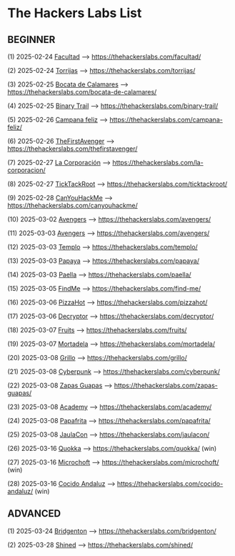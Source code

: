 # The Hackers Labs List

## BEGINNER

(1) 2025-02-24 [Facultad](./Facultad.md) --> https://thehackerslabs.com/facultad/

(2) 2025-02-24 [Torrijas](./Torrijas.md) --> https://thehackerslabs.com/torrijas/

(3) 2025-02-25 [Bocata de Calamares](./Bocata%20de%20Calamares.md) --> https://thehackerslabs.com/bocata-de-calamares/

(4) 2025-02-25 [Binary Trail](./Binary%20Trail.md) --> https://thehackerslabs.com/binary-trail/

(5) 2025-02-26 [Campana feliz](./Campana%20feliz.md) --> https://thehackerslabs.com/campana-feliz/

(6) 2025-02-26 [TheFirstAvenger](./TheFirstAvenger.md) --> https://thehackerslabs.com/thefirstavenger/

(7) 2025-02-27 [La Corporación](./La%20Corporacion.md) --> https://thehackerslabs.com/la-corporacion/

(8) 2025-02-27 [TickTackRoot](./TickTackRoot.md) --> https://thehackerslabs.com/ticktackroot/

(9) 2025-02-28 [CanYouHackMe](./CanYouHackMe.md) --> https://thehackerslabs.com/canyouhackme/

(10) 2025-03-02 [Avengers](./Avengers.md) --> https://thehackerslabs.com/avengers/

(11) 2025-03-03 [Avengers](./Avengers.md) --> https://thehackerslabs.com/avengers/

(12) 2025-03-03 [Templo](./Templo.md) --> https://thehackerslabs.com/templo/

(13) 2025-03-03 [Papaya](./Papaya.md) --> https://thehackerslabs.com/papaya/

(14) 2025-03-03 [Paella](./Paella.md) --> https://thehackerslabs.com/paella/

(15) 2025-03-05 [FindMe](./FindMe.md) --> https://thehackerslabs.com/find-me/

(16) 2025-03-06 [PizzaHot](./PizzaHot.md) --> https://thehackerslabs.com/pizzahot/

(17) 2025-03-06 [Decryptor](./Decryptor.md) --> https://thehackerslabs.com/decryptor/

(18) 2025-03-07 [Fruits](./Fruits.md) --> https://thehackerslabs.com/fruits/

(19) 2025-03-07 [Mortadela](./Mortadela.md) --> https://thehackerslabs.com/mortadela/

(20) 2025-03-08 [Grillo](./Grillo.md) --> https://thehackerslabs.com/grillo/

(21) 2025-03-08 [Cyberpunk](./Cyberpunk.md) --> https://thehackerslabs.com/cyberpunk/

(22) 2025-03-08 [Zapas Guapas](./Zapas%20Guapas.md) --> https://thehackerslabs.com/zapas-guapas/

(23) 2025-03-08 [Academy](./Academy.md) --> https://thehackerslabs.com/academy/

(24) 2025-03-08 [Papafrita](./Papafrita.md) --> https://thehackerslabs.com/papafrita/

(25) 2025-03-08 [JaulaCon](./JaulaCon.md) --> https://thehackerslabs.com/jaulacon/

(26) 2025-03-16 [Quokka](./Quokka.md) --> https://thehackerslabs.com/quokka/ (win)

(27) 2025-03-16 [Microchoft](./Microchoft.md) --> https://thehackerslabs.com/microchoft/ (win)

(28) 2025-03-16 [Cocido Andaluz](./Cocido%20Andaluz.md) --> https://thehackerslabs.com/cocido-andaluz/ (win)

## ADVANCED

(1) 2025-03-24 [Bridgenton](./Bridgenton.md) --> https://thehackerslabs.com/bridgenton/

(2) 2025-03-28 [Shined](./Shined.md) --> https://thehackerslabs.com/shined/
